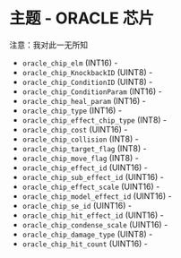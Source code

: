 # 主题 - ORACLE 芯片

注意：我对此一无所知



-  `oracle_chip_elm` (INT16) - 
-  `oracle_chip_KnockbackID` (UINT8) -
-  `oracle_chip_ConditionID` (UINT8) -
-  `oracle_chip_ConditionParam` (INT16) -
-  `oracle_chip_heal_param` (INT16) -
-  `oracle_chip_type` (INT16) -
-  `oracle_chip_effect_chip_type` (INT8) -
-  `oracle_chip_cost` (UINT16) -
-  `oracle_chip_collision` (INT8) -
-  `oracle_chip_target_flag` (INT8) -
-  `oracle_chip_move_flag` (INT8) -
-  `oracle_chip_effect_id` (UINT16) -
-  `oracle_chip_sub_effect_id` (UINT16) -
-  `oracle_chip_effect_scale` (UINT16) -
-  `oracle_chip_model_effect_id` (UINT16) -
-  `oracle_chip_se_id` (UINT16) -
-  `oracle_chip_hit_effect_id` (UINT16) -
-  `oracle_chip_condense_scale` (UINT16) -
-  `oracle_chip_damage_type` (UINT8) -
-  `oracle_chip_hit_count` (UINT16) -
